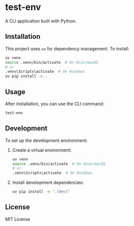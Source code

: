 # test-env

A CLI application built with Python.

## Installation

This project uses `uv` for dependency management. To install:

```bash
uv venv
source .venv/bin/activate  # On Unix/macOS
# or
.venv\Scripts\activate  # On Windows
uv pip install -e .
```

## Usage

After installation, you can use the CLI command:

```bash
test-env
```

## Development

To set up the development environment:

1. Create a virtual environment:
   ```bash
   uv venv
   source .venv/bin/activate  # On Unix/macOS
   # or
   .venv\Scripts\activate  # On Windows
   ```

2. Install development dependencies:
   ```bash
   uv pip install -e ".[dev]"
   ```

## License

MIT License 